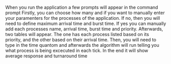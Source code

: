 When you run the application a few prompts will appear in the command prompt
Firstly, you can choose how many and if you want to manually enter your paramenters for the processes of the application.
If no, then you will need to define maximum arrival time and burst time.
If yes you can manually add each processes name, arrival time, burst time and priority.
Afterwards, two tables will appear. The one has each process listed based on its priority,
and the other based on their arrival time.
Then, you will need to type in the time quantom and afterwards the algorithm will run telling you what
process is being excecuted in each tick.
In the end it will show average response and turnaround time

